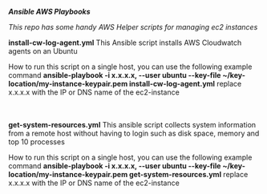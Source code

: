 ***Ansible AWS Playbooks***

*This repo has some handy AWS Helper scripts for managing ec2 instances*

**install-cw-log-agent.yml** This Ansible script installs AWS Cloudwatch agents on an Ubuntu 

How to run this script on a single host, you can use the following example command   **ansible-playbook -i x.x.x.x, --user ubuntu --key-file ~/key-location/my-instance-keypair.pem install-cw-log-agent.yml** 
replace x.x.x.x with the IP or DNS name of the ec2-instance   
  <br/><br/>

**get-system-resources.yml** This ansible script collects system information from a remote host without having to login such as disk space, memory and top 10 processes 

How to run this script on a single host, you can use the following example command   **ansible-playbook -i x.x.x.x, --user ubuntu --key-file ~/key-location/my-instance-keypair.pem get-system-resources.yml** 
replace x.x.x.x with the IP or DNS name of the ec2-instance
